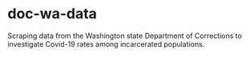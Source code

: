# doc-wa-data
Scraping data from the Washington state Department of Corrections to investigate Covid-19 rates among incarcerated populations. 

